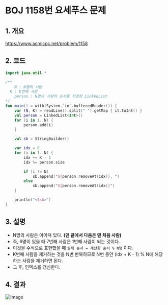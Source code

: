 # BOJ 1158번 요세푸스 문제

## 1. 개요

https://www.acmicpc.net/problem/1158

## 2. 코드

```kotlin
import java.util.*

/** 
	N : N명의 사람
  K : K번째 사람
	person : N명의 사람의 순서를 저장한 LinkedList
*/
fun main() = with(System.`in`.bufferedReader()) {
    var (N, K) = readLine().split(" ").getMap { it.toInt() }
    val person = LinkedList<Int>()
    for (i in 1..N) {
        person.add(i)
    }

    val sb = StringBuilder()

    var idx = 0
    for (i in 1..N) {
        idx += K - 1
        idx %= person.size

        if (i != N)
            sb.append("${person.removeAt(idx)}, ")
        else
            sb.append("${person.removeAt(idx)}")
    }

    println("<$sb>")
}
```

## 3. 설명

- N명의 사람은 이어져 있다. **(맨 끝에서 다음은 맨 처음 사람)**
- 즉, 6명이 있을 때 7번째 사람은 1번째 사람이 되는 것이다.
- 이것을 수식으로 표현했을 때 `실제 순서 = 계산한 순서 % N명` 이다.
- K번째 사람을 제거하는 것을 N번 반복하므로 N번 동안 (idx + K - 1) % N에 해당하는 사람을 제거하면 된다.
- 그 후, 인덱스를 갱신한다.

## 4. 결과

![image](https://user-images.githubusercontent.com/24761073/87264868-216fd000-c4fc-11ea-960d-087f1712baf2.png)